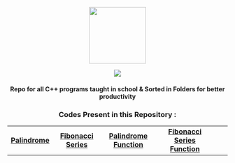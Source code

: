 <p align="center">
    <img src="https://upload.wikimedia.org/wikipedia/commons/1/18/ISO_C%2B%2B_Logo.svg" width = "130">
    <p align="center">
             <a href="https://git.io/typing-svg">
        <img
            src="https://readme-typing-svg.herokuapp.com?font=JetBrains+Mono&size=30&duration=3000&color=659AD2&center=true&vCenter=true&lines=Mushtifund+Aryaan+-+CS&width=600" /></a></p>
</p>

<h4 align="center">
    Repo for all <strong>C++</strong> programs taught in school & Sorted in Folders for better productivity
</h3>

 <!-- <p align="center">
  <img src="https://img.shields.io/github/repo-size/atharv115/MAHSS-CPP?logo=GitHub&style=for-the-badge">
  <img alt="GitHub contributors" src="https://img.shields.io/github/contributors/Atharv115/MAHSS-CPP?color=purple&label=Contribs&logo=Github&style=for-the-badge">
</p> 
<h4 align="center">
  <a href="#Getting-Started">Getting Started</a> •  <a href="#Features">Features</a> • <a href="#Plugins">Plugins</a> •
       <a href="#Hotkeys">Hotkeys</a> •
  <a href="#QuestionsSuggestions">Questions/Suggestions</a> •
  <a href="#Development">Development</a> •
  <a href="https://flowlauncher.com/docs">Docs</a>
</h4>
<img src="https://user-images.githubusercontent.com/6903107/144858082-8b654daf-60fb-4ee6-89b2-6183b73510d1.png" width="100%"> -->

<h3 align="center"><strong>Codes Present in this Repository :</strong></h3>

<div align="center">

|                                                                                   |                                                                                               |                                                                                                           |                                                                                                                 |       |       |
| :-------------------------------------------------------------------------------: | :-------------------------------------------------------------------------------------------: | :-------------------------------------------------------------------------------------------------------: | :-------------------------------------------------------------------------------------------------------------: | :---: | :---: |
| [**Palindrome**](https://github.com/Atharv115/MAHSS-CPP/blob/main/Palindrome.cpp) | [**Fibonacci Series**](https://github.com/Atharv115/MAHSS-CPP/blob/main/Fibonacci_Series.cpp) | [**Palindrome Function**](https://github.com/Atharv115/MAHSS-CPP/blob/main/palindrom_using_Functions.cpp) | [**Fibonacci Series Function**](https://github.com/Atharv115/MAHSS-CPP/blob/main/Fibonacci_using_Functions.cpp) |

</div>